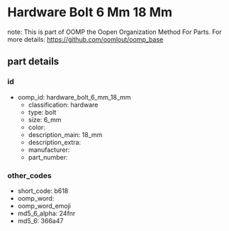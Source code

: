 # Hardware Bolt 6 Mm 18 Mm  

note: This is part of OOMP the Oopen Organization Method For Parts. For more details: https://github.com/oomlout/oomp_base

##  part details





### id
* oomp_id: hardware_bolt_6_mm_18_mm
  * classification: hardware
  * type: bolt
  * size: 6_mm
  * color: 
  * description_main: 18_mm
  * description_extra: 
  * manufacturer: 
  * part_number: 

### other_codes
* short_code: b618
* oomp_word: 
* oomp_word_emoji 
* md5_6_alpha: 24fnr
* md5_6: 366a47